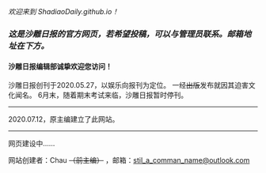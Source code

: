 *欢迎来到 ShadiaoDaily.github.io！*
### ***这是沙雕日报的官方网页，若希望投稿，可以与管理员联系。邮箱地址在下方。***
#### 沙雕日报编辑部诚挚欢迎您访问！
沙雕日报创刊于2020.05.27，以娱乐向报刊为定位。
一经~~出版~~发布就因其迫害文化闻名。
6月末，随着期末考试来临，沙雕日报暂时停刊。
***

2020.07.12，原主编建立了此网站。



***

网页建设中……



网站创建者：Chau ~~（前主编）~~ ，邮箱：stil_a_comman_name@outlook.com
